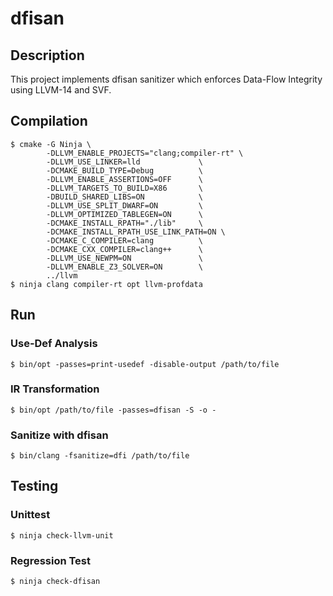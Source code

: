 # dfisan

## Description

This project implements dfisan sanitizer which enforces Data-Flow Integrity using LLVM-14 and SVF.

## Compilation

```
$ cmake -G Ninja \
        -DLLVM_ENABLE_PROJECTS="clang;compiler-rt" \
        -DLLVM_USE_LINKER=lld             \
        -DCMAKE_BUILD_TYPE=Debug          \
        -DLLVM_ENABLE_ASSERTIONS=OFF      \
        -DLLVM_TARGETS_TO_BUILD=X86       \
        -DBUILD_SHARED_LIBS=ON            \
        -DLLVM_USE_SPLIT_DWARF=ON         \
        -DLLVM_OPTIMIZED_TABLEGEN=ON      \
        -DCMAKE_INSTALL_RPATH="./lib"     \
        -DCMAKE_INSTALL_RPATH_USE_LINK_PATH=ON \
        -DCMAKE_C_COMPILER=clang          \
        -DCMAKE_CXX_COMPILER=clang++      \
        -DLLVM_USE_NEWPM=ON               \
        -DLLVM_ENABLE_Z3_SOLVER=ON        \
        ../llvm
$ ninja clang compiler-rt opt llvm-profdata
```

## Run

### Use-Def Analysis

```
$ bin/opt -passes=print-usedef -disable-output /path/to/file
```

### IR Transformation

```
$ bin/opt /path/to/file -passes=dfisan -S -o -
```

### Sanitize with dfisan

```
$ bin/clang -fsanitize=dfi /path/to/file
```

## Testing

### Unittest

```
$ ninja check-llvm-unit
```

### Regression Test

```
$ ninja check-dfisan
```
